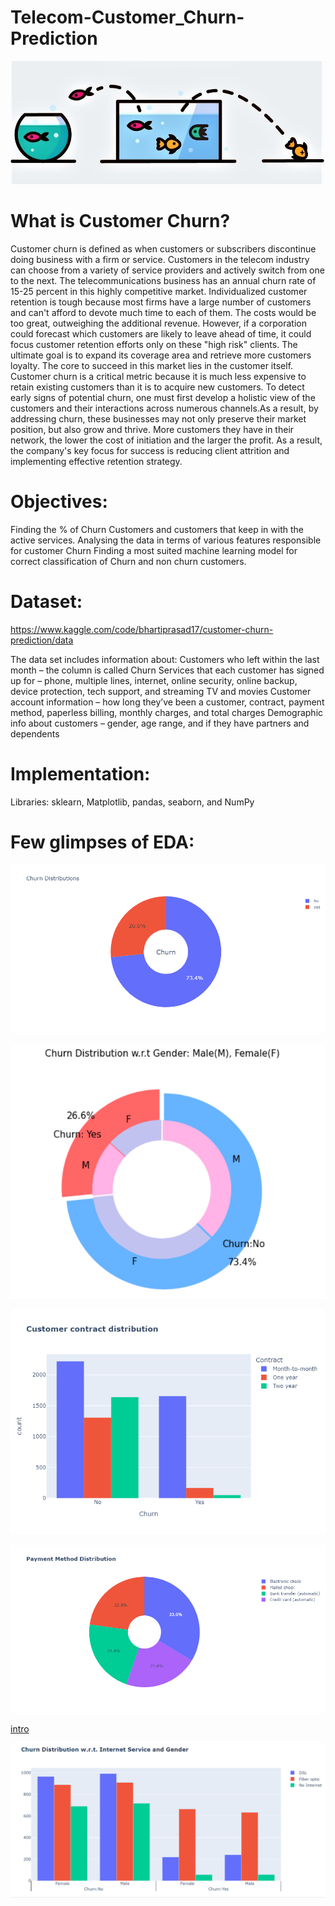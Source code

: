 # Telecom-Customer_Churn-Prediction
![intro](https://github.com/Abhishekshaw2002/Telecom-Customer_Churn-Prediction/blob/fbe8a394bed2e2b843db73672b2d6f03f0bb0012/Output/customer%20churn.jpeg)

# What is Customer Churn?
Customer churn is defined as when customers or subscribers discontinue doing business with a firm or service.
Customers in the telecom industry can choose from a variety of service providers and actively switch from one to the next. The telecommunications business has an annual churn rate of 15-25 percent in this highly competitive market.
Individualized customer retention is tough because most firms have a large number of customers and can't afford to devote much time to each of them. The costs would be too great, outweighing the additional revenue. However, if a corporation could forecast which customers are likely to leave ahead of time, it could focus customer retention efforts only on these "high risk" clients. The ultimate goal is to expand its coverage area and retrieve more customers loyalty. The core to succeed in this market lies in the customer itself.
Customer churn is a critical metric because it is much less expensive to retain existing customers than it is to acquire new customers.
To detect early signs of potential churn, one must first develop a holistic view of the customers and their interactions across numerous channels.As a result, by addressing churn, these businesses may not only preserve their market position, but also grow and thrive. More customers they have in their network, the lower the cost of initiation and the larger the profit. As a result, the company's key focus for success is reducing client attrition and implementing effective retention strategy.

# Objectives:
Finding the % of Churn Customers and customers that keep in with the active services.
Analysing the data in terms of various features responsible for customer Churn
Finding a most suited machine learning model for correct classification of Churn and non churn customers.

# Dataset:
https://www.kaggle.com/code/bhartiprasad17/customer-churn-prediction/data

The data set includes information about:
Customers who left within the last month – the column is called Churn
Services that each customer has signed up for – phone, multiple lines, internet, online security, online backup, device protection, tech support, and streaming TV and movies
Customer account information – how long they’ve been a customer, contract, payment method, paperless billing, monthly charges, and total charges
Demographic info about customers – gender, age range, and if they have partners and dependents

# Implementation:
Libraries: sklearn, Matplotlib, pandas, seaborn, and NumPy

# Few glimpses of EDA:

![intro](https://github.com/Abhishekshaw2002/Telecom-Customer_Churn-Prediction/blob/6999a1d13bf37fbb31b3307bea3f4e0528749199/Output/Churn%20Distribution.png)

![intro](https://github.com/Abhishekshaw2002/Telecom-Customer_Churn-Prediction/blob/6999a1d13bf37fbb31b3307bea3f4e0528749199/Output/distributionWRTGender.PNG)

![intro](https://github.com/Abhishekshaw2002/Telecom-Customer_Churn-Prediction/blob/6999a1d13bf37fbb31b3307bea3f4e0528749199/Output/Contract%20distribution.png)

![intro](https://github.com/Abhishekshaw2002/Telecom-Customer_Churn-Prediction/blob/6999a1d13bf37fbb31b3307bea3f4e0528749199/Output/payment%20methods.png)

[intro](https://github.com/Abhishekshaw2002/TelecomCustomer_ChurnPrediction/blob/6999a1d13bf37fbb31b3307bea3f4e0528749199/Output/payment%20ethods%20with%20respectto%20churn.PNG)

![intro](https://github.com/Abhishekshaw2002/Telecom-Customer_Churn-Prediction/blob/6999a1d13bf37fbb31b3307bea3f4e0528749199/Output/internet%20services.PNG)

